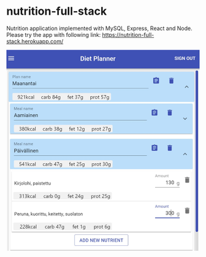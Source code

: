 # nutrition-full-stack
Nutrition application implemented with MySQL, Express, React and Node.
Please try the app with following link: https://nutrition-full-stack.herokuapp.com/

![Diet Planner](https://github.com/mtleinon/training/blob/master/images/dietPlanner.jpg)
